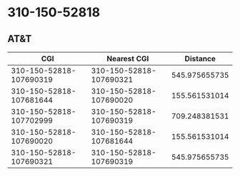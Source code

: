 # 310-150-52818
## AT&T


| CGI | Nearest CGI | Distance |
|-----|-------------|----------|
| 310-150-52818-107690319 | 310-150-52818-107690321 | 545.975655735 |
| 310-150-52818-107681644 | 310-150-52818-107690020 | 155.561531014 |
| 310-150-52818-107702999 | 310-150-52818-107690319 | 709.248381531 |
| 310-150-52818-107690020 | 310-150-52818-107681644 | 155.561531014 |
| 310-150-52818-107690321 | 310-150-52818-107690319 | 545.975655735 |
